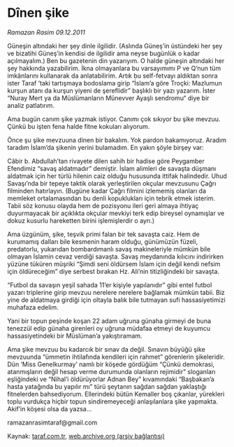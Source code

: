 # Dînen şike

*Ramazan Rasim 09.12.2011*

<div class="yazi"><p>Güneşin altındaki her şey dinle ilgilidir. (Aslında Güneş’in üstündeki her şey ve bizatihi Güneş’in kendisi de ilgilidir ama neyse bugünlük o kadar açılmayalım.) Ben bu gazetenin din yazarıyım. O halde güneşin altındaki her şey hakkında yazabilirim. İkna olmayanlara bu varsayımımı P ve Q’nun tüm imkânlarını kullanarak da anlatabilirim. Artık bu self-fetvayı aldıktan sonra ister Taraf ’taki tartışmaya bodoslama girip “İslam’a göre Troçki: Mazlumun kurşun atanı da kurşun yiyeni de şereflidir” başlıklı bir yazı yazarım. İster “Nuray Mert ya da Müslümanların Münevver Ayaşlı sendromu“ diye bir analiz patlatırım.</p>
<p>Ama bugün canım şike yazmak istiyor. Canımı çok sıkıyor bu şike mevzuu. Çünkü bu işten fena halde fitne kokuları alıyorum.</p>
<p>Önce şu şike mevzuuna dinen bir bakalım. Yok pardon bakamıyoruz. Aradım taradım İslam’da şikenin yerini bulamadım. En yakın şöyle birşey var:</p>
<p>Câbir b. Abdullah’tan rivayete dilen sahih bir hadise göre Peygamber Efendimiz “savaş aldatmadır” demiştir. İslam alimleri de savaşta düşmanı aldatmak için her türlü hilenin caiz olduğu hususunda ittifak halindedir. Uhud Savaşı’nda bir tepeye taktik olarak yerleştirilen okçular mevzusunu Çağrı filminden hatırlayın. (Bugüne kadar Çağrı filmini izlememiş olanları da memleket ortalamasından bu denli kopuklukları için tebrik etmek isterim. Tabii söz konusu olayda hem de pozisyonu ileri geri almaya ihtiyaç duyurmayacak bir açıklıkta okçular mevkiyi terk edip bireysel oynamışlar ve dokuz kusurlu hareketten birini işlemişlerdir o ayrı.)</p>
<p>Ama üzgünüm, şike, teşvik primi falan bir tek savaşta caiz. Hem de kurumamış dalları bile kesmenin haram olduğu, günümüzün füzeli, predatorlu, yukarıdan bombardımanlı savaş makineleriyle mümkün bile olmayan İslamin cevaz verdiği savaşta. Savaş meydanında kılıcını indirirken yüzüne tüküren müşriki “Şimdi seni öldürsem İslam için değil kendi nefsim için öldüreceğim” diye serbest bırakan Hz. Ali’nin titizliğindeki bir savaşta.</p>
<p>“Futbol da savaşın yeşil sahada 11’er kişiyle yapılanıdır” gibi entel futbol yazarı triplerine girip mevzuu nerelere nerelere bağlamak mümkün tabii. Biz yine de aldatmaya girdiği için oltayla balık bile tutmayan sufi hassasiyetimizi muhafaza edelim.</p>
<p>Yani bir topun peşinde koşan 22 adam uğruna günaha girmeyi de buna tenezzül edip günaha girenleri oy uğruna müdafaa etmeyi de kuyumcu hassasiyetindeki bir Müslüman’a yakıştıramam.</p>
<p>Ama şike mevzuu bu kadarcık bir sınav da değil. Sınavın büyüğü şike mevzuunda “ümmetin ihtilafında kendileri için rahmet” görenlerin şikeleridir. Dün ‘Miss Genelkurmay’ namlı bir köşede gördüğüm “Çünkü demokrasi, atanmışların değil hesap verme durumunda olanların rejimidir” sloganları eşliğindeki ve “Nihal’i öldürüyorlar Adnan Bey” kıvamındaki “Başbakan’a hasta yatağında bu yapılır mı” türü şeytanın sağdan sağdan yaklaştığı fitnelerden bahsediyorum. Ellerindeki bütün Kemaller boş çıkanlar, yürekleri toplu vurdukça hiçbir topun sindiremeyeceği anlaşılanlara şike yapmakta. Akif’in köşesi olsa da yazsa...</p>
<p>ramazanrasimtaraf@gmail.com</p>
</div>

Kaynak: [taraf.com.tr](http://www.taraf.com.tr/ramazan-rasim/makale-dinen-sike.htm), [web.archive.org (arşiv bağlantısı)](http://web.archive.org/web/20130624170833/http://www.taraf.com.tr/ramazan-rasim/makale-dinen-sike.htm)
